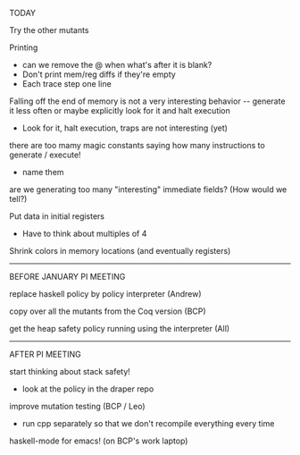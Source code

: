 TODAY

Try the other mutants

Printing
- can we remove the @ when what's after it is blank?
- Don't print mem/reg diffs if they're empty
- Each trace step one line

Falling off the end of memory is not a very interesting behavior -- generate it less often or maybe explicitly look for it and halt execution
- Look for it, halt execution, traps are not interesting (yet)

there are too mamy magic constants saying how many instructions to generate / execute!
- name them

are we generating too many "interesting" immediate fields?  (How would we
tell?)

Put data in initial registers
- Have to think about multiples of 4

Shrink colors in memory locations (and eventually registers)

___________________________________________________________
BEFORE JANUARY PI MEETING

replace haskell policy by policy interpreter
(Andrew)

copy over all the mutants from the Coq version
(BCP)

get the heap safety policy running using the interpreter
(All)

________________________
AFTER PI MEETING

start thinking about stack safety!
  - look at the policy in the draper repo

improve mutation testing (BCP / Leo)
  - run cpp separately so that we don't recompile everything every time

haskell-mode for emacs!  (on BCP's work laptop)

